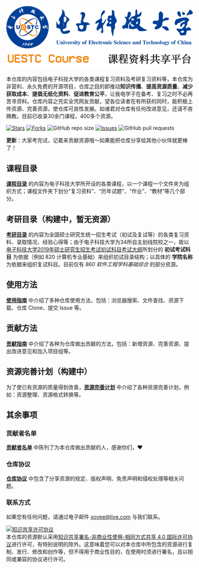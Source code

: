 <p align='center'><img src='./assets/img/repo-banner.png'></p>

本仓库的内容包括电子科技大学的各类课程复习资料及考研复习资料等，本仓库为非营利、永久免费的开源项目，仓库之目的即推动**知识传播**、**提高资源质量**、**减少获取成本**、**提倡无纸化资料**、**促进教育公平**，让我电学子在备考、复习之时不必再苦寻资料。仓库内容之充实全凭网友贡献，望各位读者在有所获的同时，能积极上传资源、完善资源，使仓库可良性发展。如诸君对仓库有任何改进意见，还请不吝赐教。目前已收录30余门课程，400多个资源。

[![Stars](https://img.shields.io/github/stars/Xovee/uestc-course.svg)](https://github.com/Xovee/uestc-course/stargazers)
[![Forks](https://img.shields.io/github/forks/Xovee/uestc-course.svg)](https://github.com/Xovee/uestc-course/network/members)
![GitHub repo size](https://img.shields.io/github/repo-size/Xovee/uestc-course.svg)
[![Issues](https://img.shields.io/github/issues/Xovee/uestc-course.svg)]()
![GitHub pull requests](https://img.shields.io/github/issues-pr/Xovee/uestc-course.svg)

**更新**：大家考完试，记着来贡献资源哦～如果能把仓库分享给其他小伙伴就更棒了！

## 课程目录

**[课程目录](./课程目录/)** 的内容为电子科技大学所开设的各类课程，以一个课程一个文件夹为组织方式；课程文件夹下划分“复习资料”、“历年试题”、“作业”、“教材”等几个部分。

## 考研目录（构建中，暂无资源）

**[考研目录](./考研目录/)** 的内容为全国硕士研究生统一招生考试（初试及复试等）的各类复习资料、录取情况、经验心得等；由于电子科技大学为34所自主划线院校之一，故以[电子科技大学2019年硕士研究生招生考试初试科目考试大纲](https://yz.uestc.edu.cn/d/file/zhaoshengzhuanti/20180926/%E7%94%B5%E5%AD%90%E7%A7%91%E6%8A%80%E5%A4%A7%E5%AD%A62019%E5%B9%B4%E7%A1%95%E5%A3%AB%E7%A0%94%E7%A9%B6%E7%94%9F%E6%8B%9B%E7%94%9F%E8%80%83%E8%AF%95%E5%88%9D%E8%AF%95%E7%A7%91%E7%9B%AE%E8%80%83%E8%AF%95%E5%A4%A7%E7%BA%B2.pdf)所划分的 **初试考试科目** 为依据（例如 820 计算机专业基础）来组织初试目录结构；以具体的 **学院名称** 为依据来组织复试科目。目前仅有 *860 软件工程学科基础综合* 的部分资源。

## 使用方法

[**使用指南**](./assets/使用指南.md) 中介绍了多种仓库使用方法，包括：浏览器搜索、文件查找、资源下载、仓库 Clone、提交 Issue 等。

## 贡献方法

[**贡献指南**](./assets/贡献指南.md) 中介绍了各种为仓库做出贡献的方法，包括：新增资源、完善资源、提出改进意见和加入项目组等。

## 资源完善计划（构建中）

为了使已有资源的质量得到改善，**[资源完善计划](./assets/资源完善计划.md)** 中介绍了各种资源完善计划，例如：资源整理、资源格式转换等。

## 其余事项

### 贡献者名单

[**贡献者名单**](./assets/贡献者名单.md) 中陈列了为本仓库做出贡献的人，感谢你们，:heart:

### 仓库协议

[**仓库协议**](./assets/仓库协议.md) 中包含了分享资源的规定、版权声明、免责声明和侵权处理等相关问题。

### 联系方式

如果您有任何问题，请通过电子邮件 xovee@live.com 与我们联系。

<a rel="license" href="http://creativecommons.org/licenses/by-nc-sa/4.0/"><img alt="知识共享许可协议" style="border-width:0" src="https://i.creativecommons.org/l/by-nc-sa/4.0/88x31.png" /></a><br />本仓库的资源默认采用<a rel="license" href="http://creativecommons.org/licenses/by-nc-sa/4.0/deed.zh">知识共享署名-非商业性使用-相同方式共享 4.0 国际许可协议</a>进行许可，有特别说明的除外。这意味着您可以对本仓库中所包含的资源进行复制、发行、修改和创作等，但不得用于商业性目的，在使用时须进行署名，且以相同或兼容的协议进行许可。
